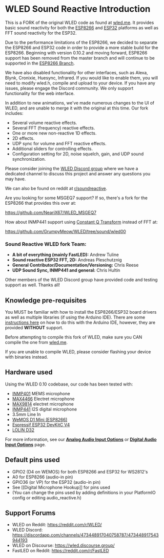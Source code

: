 # WLED Sound Reactive Introduction
This is a FORK of the original WLED code as found at [wled.me](http://wled.me). It provides basic sound reactivity for both the [ESP8266](https://github.com/atuline/WLED/tree/ESP8266) and [ESP32](https://github.com/atuline/WLED) platforms as well as FFT sound reactivity for the ESP32.

Due to the performance limitations of the ESP8266, we decided to separate the ESP8266 and ESP32 code in order to provide a more stable build for the ESP8266. Beginning with version 0.10.2 and moving forward, ESP8266 support has been removed from the master branch and will continue to be supported in the [ESP8266 Branch](https://github.com/atuline/WLED/tree/ESP8266).

We have also disabled functionality for other interfaces, such as Alexa, Blynk, Cronixie, Huesync, Infrared. If you would like to enable them, you will need to modify wled.h, compile and upload to your device. If you have any issues, please engage the Discord community. We only support functionality for the web interface.

In addition to new animations, we've made numerous changes to the UI of WLED, and are unable to merge it with the original at this time. Our fork includes:

* Several volume reactive effects.
* Several FFT (frequency) reactive effects.
* One or more new non-reactive 1D effects.
* 2D effects.
* UDP sync for volume and FFT reactive effects.
* Additional sliders for controlling effects.
* Configuration setting for 2D, noise squelch, gain, and UDP sound synchronization.

Please consider joining the [WLED Discord group](https://discord.gg/RNgqKpZ) where we have a dedicated channel to discuss this project and answer any questions you may have.

We can also be found on reddit at [r/soundreactive](https://www.reddit.com/r/soundreactive).

Are you looking for some MSGEQ7 support? If so, there's a fork for the ESP8266 that provides this over at:

https://github.com/NeariX67/WLED_MSGEQ7

How about INMP441 support using [Constant Q Transform](https://en.wikipedia.org/wiki/Constant-Q_transform) instead of FFT at:

https://github.com/GrumpyMeow/WLED/tree/sound/wled00


### Sound Reactive WLED fork Team:

* **A bit of everything (mainly FastLED):** Andrew Tuline
* **Sound reactive ESP32 FFT, 2D:** Andreas Pleschutznig
* **General Contributor/Documentation/Versioning:** Chris Reese
* **UDP Sound Sync, INMP441 and general:** Chris Hultin

Other members of the WLED Discord group have provided code and testing support as well. Thanks all!

## Knowledge pre-requisites
You MUST be familiar with how to install the ESP8266/ESP32 board drivers as well as multiple libraries (if using the Arduino IDE). There are some [instructions here](https://github.com/atuline/WLED/wiki/Installing-and-Compiling) on how to do this with the Arduino IDE, however, they are provided **WITHOUT** support.

Before attempting to compile this fork of WLED, make sure you CAN compile the one from [wled.me](http://wled.me).

If you are unable to compile WLED, please consider flashing your device with binaries instead.


## Hardware used 

Using the WLED 0.10 codebase, our code has been tested with:

* [INMP401](https://www.sparkfun.com/products/9868) MEMS microphone
* [MAX4466](https://www.adafruit.com/product/1063) Electret microphone
* [MAX9814](https://www.digikey.com/products/en?mpart=1713&v=1528) electret microphone
* [INMP441](https://www.aliexpress.com/i/32962426410.html) I2S digital microphone
* 3.5mm Line In
* [WeMOS D1 Mini (ESP8266)](https://docs.wemos.cc/en/latest/d1/d1_mini.html)
* [Espressif ESP32 DevKitC V4](https://www.digikey.com/product-detail/en/espressif-systems/ESP32-DEVKITC-32D/1965-1000-ND/9356990)
* [LOLIN D32](https://docs.wemos.cc/en/latest/d32/d32.html)

For more information, see our **[Analog Audio Input Options](https://github.com/atuline/WLED/wiki/Analog-Audio-Input-Options)** or **[Digital Audio Input Options](https://github.com/atuline/WLED/wiki/Digital-Microphone-Hookup)** page.


## Default pins used

* GPIO2 (D4 on WEMOS) for both ESP8266 and ESP32 for WS2812's
* A0 for ESP8266 (audio-in pin)
* GPIO36 (or VP) for the ESP32 (audio-in pin)
* See [[Digital Microphone Hookup]] for pins used
* (You can change the pins used by adding definitions in your PlatformIO config or editing audio_reactive.h)

## Support Forums

* WLED on Reddit:	https://reddit.com/r/WLED/
* WLED Discord:         https://discordapp.com/channels/473448917040758787/473448917543944193
* WLED on Discourse:    https://wled.discourse.group/
* FastLED on Reddit:	https://reddit.com/r/FastLED